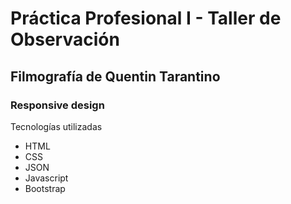 # Práctica Profesional I - Taller de Observación
## Filmografía de Quentin Tarantino
### Responsive design
Tecnologías utilizadas
- HTML
- CSS
- JSON
- Javascript
- Bootstrap
